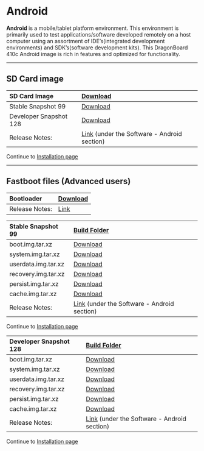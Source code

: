 # Android

**Android** is a mobile/tablet platform environment. This environment is primarily used to test applications/software developed remotely on a host computer using an assortment of IDE’s(integrated development environments) and SDK’s(software development kits). This DragonBoard 410c Android image is rich in features and optimized for functionality.

***

## SD Card image

|   SD Card Image    |    [Download](https://builds.96boards.org/releases/dragonboard410c/qualcomm/android/latest/dragonboard410c_sdcard_install_android-*.zip)    |
|:------------------|:-----------------------|
| Stable Snapshot 99 | [Download](http://builds.96boards.org/releases/dragonboard410c/qualcomm/android/16.03/dragonboard410c_sdcard_install_android-99.zip)
| Developer Snapshot 128 | [Download](http://builds.96boards.org/snapshots/dragonboard410c/qualcomm/android/128/dragonboard410c_sdcard_install_android-128.zip)
|Release Notes:     |[Link](https://developer.qualcomm.com/hardware/dragonboard-410c/tools) (under the Software - Android section) |

Continue to [Installation page](../Installation/README.md)

***

## Fastboot files (Advanced users)

|   Bootloader       |    [Download](https://builds.96boards.org/releases/dragonboard410c/linaro/rescue/latest/dragonboard410c_bootloader_emmc_android-*.zip)    |
|:-------------------|:-----------------------|
|Release Notes:      |   [Link](http://builds.96boards.org/releases/dragonboard410c/linaro/rescue/latest/)            |

|   Stable Snapshot 99    |    [Build Folder](http://builds.96boards.org/releases/dragonboard410c/qualcomm/android/16.03/)            |
|:------------------------|:----------------------------------------------------------------------------------------------------------|
|boot.img.tar.xz          |[Download](http://builds.96boards.org/releases/dragonboard410c/qualcomm/android/16.03/boot.img.tar.xz)     |
|system.img.tar.xz        |[Download](http://builds.96boards.org/releases/dragonboard410c/qualcomm/android/16.03/system.img.tar.xz)   |
|userdata.img.tar.xz      |[Download](http://builds.96boards.org/releases/dragonboard410c/qualcomm/android/16.03/userdata.img.tar.xz) |
|recovery.img.tar.xz      |[Download](http://builds.96boards.org/releases/dragonboard410c/qualcomm/android/16.03/recovery.img.tar.xz) |
|persist.img.tar.xz       |[Download](http://builds.96boards.org/releases/dragonboard410c/qualcomm/android/16.03/persist.img.tar.xz)  |
|cache.img.tar.xz         |[Download](http://builds.96boards.org/releases/dragonboard410c/qualcomm/android/16.03/cache.img.tar.xz)    |
|Release Notes:     |[Link](https://developer.qualcomm.com/hardware/dragonboard-410c/tools) (under the Software - Android section)    |

Continue to [Installation page](../Installation/README.md)

|   Developer Snapshot 128    |    [Build Folder](http://builds.96boards.org/releases/dragonboard410c/qualcomm/android/latest/)       |
|:----------------------------|:------------------------------------------------------------------------------------------------------|
|boot.img.tar.xz      |[Download](http://builds.96boards.org/snapshots/dragonboard410c/qualcomm/android/128/boot.img.tar.xz)          |
|system.img.tar.xz    |[Download](http://builds.96boards.org/snapshots/dragonboard410c/qualcomm/android/128/system.img.tar.xz)        |
|userdata.img.tar.xz  |[Download](http://builds.96boards.org/snapshots/dragonboard410c/qualcomm/android/128/userdata.img.tar.xz)      |
|recovery.img.tar.xz  |[Download](http://builds.96boards.org/snapshots/dragonboard410c/qualcomm/android/128/recovery.img.tar.xz)      |
|persist.img.tar.xz   |[Download](http://builds.96boards.org/snapshots/dragonboard410c/qualcomm/android/128/persist.img.tar.xz)       |
|cache.img.tar.xz     |[Download](http://builds.96boards.org/snapshots/dragonboard410c/qualcomm/android/128/cache.img.tar.xz)         |
|Release Notes:       |[Link](https://developer.qualcomm.com/hardware/dragonboard-410c/tools) (under the Software - Android section)  |

Continue to [Installation page](../Installation/README.md)

